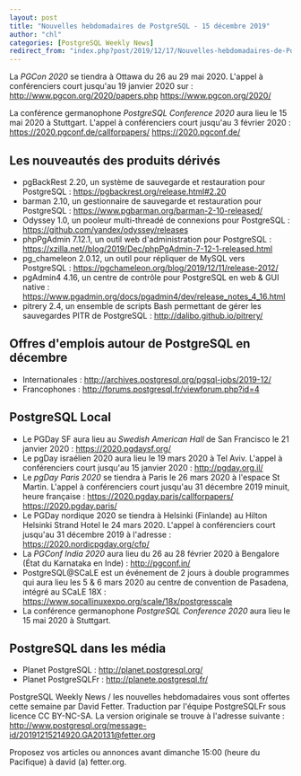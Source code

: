 ```yaml
---
layout: post
title: "Nouvelles hebdomadaires de PostgreSQL - 15 décembre 2019"
author: "chl"
categories: [PostgreSQL Weekly News]
redirect_from: "index.php?post/2019/12/17/Nouvelles-hebdomadaires-de-PostgreSQL-15-décembre-2019"
---
```



<p>La <em>PGCon 2020</em> se tiendra &agrave; Ottawa du 26 au 29 mai 2020. L'appel &agrave; conf&eacute;renciers court jusqu'au 19 janvier 2020 sur&nbsp;: <a target="_blank" href="http://www.pgcon.org/2020/papers.php">http://www.pgcon.org/2020/papers.php</a> <a target="_blank" href="https://www.pgcon.org/2020/">https://www.pgcon.org/2020/</a></p>

<p>La conf&eacute;rence germanophone <em>PostgreSQL Conference 2020</em> aura lieu le 15 mai 2020 &agrave; Stuttgart. L'appel &agrave; conf&eacute;renciers court jusqu'au 3 f&eacute;vrier 2020&nbsp;: <a target="_blank" href="https://2020.pgconf.de/callforpapers/">https://2020.pgconf.de/callforpapers/</a> <a target="_blank" href="https://2020.pgconf.de/">https://2020.pgconf.de/</a></p>

<h2>Les nouveaut&eacute;s des produits d&eacute;riv&eacute;s</h2>

<ul>

<li>pgBackRest 2.20, un syst&egrave;me de sauvegarde et restauration pour PostgreSQL&nbsp;: <a target="_blank" href="https://pgbackrest.org/release.html#2.20">https://pgbackrest.org/release.html#2.20</a></li>

<li>barman 2.10, un gestionnaire de sauvegarde et restauration pour PostgreSQL&nbsp;: <a target="_blank" href="https://www.pgbarman.org/barman-2-10-released/">https://www.pgbarman.org/barman-2-10-released/</a></li>

<li>Odyssey 1.0, un pooleur multi-thread&eacute; de connexions pour PostgreSQL&nbsp;: <a target="_blank" href="https://github.com/yandex/odyssey/releases">https://github.com/yandex/odyssey/releases</a></li>

<li>phpPgAdmin 7.12.1, un outil web d'administration pour PostgreSQL&nbsp;: <a target="_blank" href="https://xzilla.net//blog/2019/Dec/phpPgAdmin-7-12-1-released.html">https://xzilla.net//blog/2019/Dec/phpPgAdmin-7-12-1-released.html</a></li>

<li>pg_chameleon 2.0.12, un outil pour r&eacute;pliquer de MySQL vers PostgreSQL&nbsp;: <a target="_blank" href="https://pgchameleon.org/blog/2019/12/11/release-2012/">https://pgchameleon.org/blog/2019/12/11/release-2012/</a></li>

<li>pgAdmin4 4.16, un centre de contr&ocirc;le pour PostgreSQL en web & GUI native&nbsp;: <a target="_blank" href="https://www.pgadmin.org/docs/pgadmin4/dev/release_notes_4_16.html">https://www.pgadmin.org/docs/pgadmin4/dev/release_notes_4_16.html</a></li>

<li>pitrery 2.4, un ensemble de scripts Bash permettant de g&eacute;rer les sauvegardes PITR de PostgreSQL&nbsp;: <a target="_blank" href="http://dalibo.github.io/pitrery/">http://dalibo.github.io/pitrery/</a></li>

</ul>

<!--more-->


<h2>Offres d'emplois autour de PostgreSQL en d&eacute;cembre</h2>

<ul>

<li>Internationales : <a target="_blank" href="http://archives.postgresql.org/pgsql-jobs/2019-12/">http://archives.postgresql.org/pgsql-jobs/2019-12/</a></li>

<li>Francophones : <a target="_blank" href="http://forums.postgresql.fr/viewforum.php?id=4">http://forums.postgresql.fr/viewforum.php?id=4</a></li>

</ul>

<h2>PostgreSQL Local</h2>

<ul>

<li>Le PGDay SF aura lieu au <em>Swedish American Hall</em> de San Francisco le 21 janvier 2020&nbsp;: <a target="_blank" href="https://2020.pgdaysf.org/">https://2020.pgdaysf.org/</a></li>

<li>Le pgDay isra&eacute;lien 2020 aura lieu le 19 mars 2020 &agrave; Tel Aviv. L'appel &agrave; conf&eacute;renciers court jusqu'au 15 janvier 2020&nbsp;: <a target="_blank" href="http://pgday.org.il/">http://pgday.org.il/</a></li>

<li>Le <em>pgDay Paris 2020</em> se tiendra &agrave; Paris le 26 mars 2020 &agrave; l'espace St Martin. L'appel &agrave; conf&eacute;renciers court jusqu'au 31 d&eacute;cembre 2019 minuit, heure fran&ccedil;aise&nbsp;: <a target="_blank" href="https://2020.pgday.paris/callforpapers/">https://2020.pgday.paris/callforpapers/</a> <a target="_blank" href="https://2020.pgday.paris/">https://2020.pgday.paris/</a></li>

<li>Le PGDay nordique 2020 se tiendra &agrave; Helsinki (Finlande) au Hilton Helsinki Strand Hotel le 24 mars 2020. L'appel &agrave; conf&eacute;renciers court jusqu'au 31 d&eacute;cembre 2019 &agrave; l'adresse&nbsp;: <a target="_blank" href="https://2020.nordicpgday.org/cfp/">https://2020.nordicpgday.org/cfp/</a></li>

<li>La <em>PGConf India 2020</em> aura lieu du 26 au 28 f&eacute;vrier 2020 &agrave; Bengalore (&Eacute;tat du Karnataka en Inde)&nbsp;: <a target="_blank" href="http://pgconf.in/">http://pgconf.in/</a></li>

<li>PostgreSQL@SCaLE est un &eacute;v&eacute;nement de 2 jours &agrave; double programmes qui aura lieu les 5 & 6 mars 2020 au centre de convention de Pasadena, int&eacute;gr&eacute; au SCaLE 18X&nbsp;: <a target="_blank" href="https://www.socallinuxexpo.org/scale/18x/postgresscale">https://www.socallinuxexpo.org/scale/18x/postgresscale</a></li>

<li>La conf&eacute;rence germanophone <em>PostgreSQL Conference 2020</em> aura lieu le 15 mai 2020 &agrave; Stuttgart.</li>

</ul>

<h2>PostgreSQL dans les m&eacute;dia</h2>

<ul>

<li>Planet PostgreSQL : <a target="_blank" href="http://planet.postgresql.org/">http://planet.postgresql.org/</a></li>

<li>Planet PostgreSQLFr : <a target="_blank" href="http://planete.postgresql.fr/">http://planete.postgresql.fr/</a></li>

</ul>

<p>PostgreSQL Weekly News / les nouvelles hebdomadaires vous sont offertes cette semaine par David Fetter. Traduction par l'&eacute;quipe PostgreSQLFr sous licence CC BY-NC-SA. La version originale se trouve &agrave; l'adresse suivante : <a target="_blank" href="http://www.postgresql.org/message-id/20191215214920.GA20131@fetter.org">http://www.postgresql.org/message-id/20191215214920.GA20131@fetter.org</a></p>

<p>Proposez vos articles ou annonces avant dimanche 15:00 (heure du Pacifique) &agrave; david (a) fetter.org.</p>
